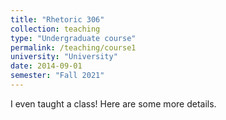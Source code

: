 ```yaml
---
title: "Rhetoric 306"
collection: teaching
type: "Undergraduate course"
permalink: /teaching/course1
university: "University"
date: 2014-09-01
semester: "Fall 2021"
---
```


I even taught a class! Here are some more details.

